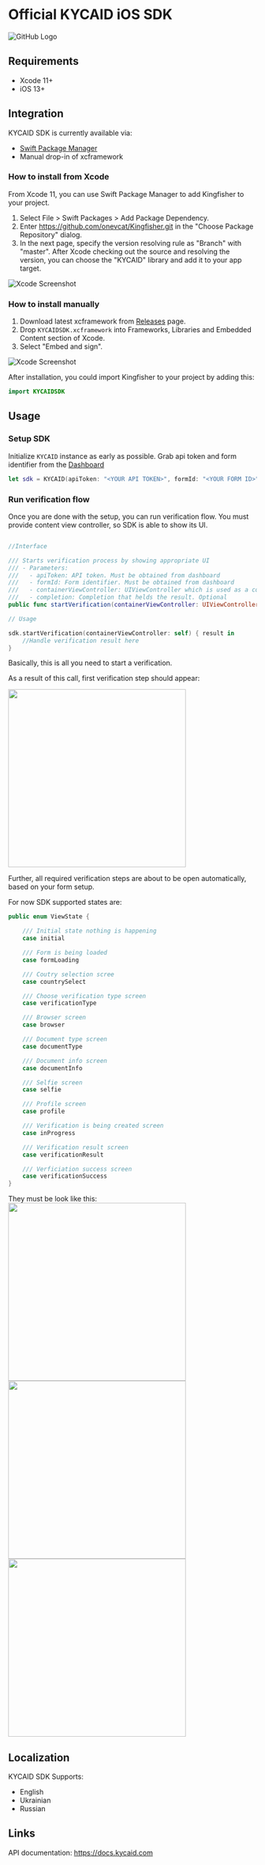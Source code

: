 # Official KYCAID iOS SDK

![GitHub Logo](/logo/logo.png)

## Requirements

* Xcode 11+
* iOS 13+

## Integration

KYCAID SDK is currently available via:

* [Swift Package Manager](https://swift.org/package-manager/)
* Manual drop-in of xcframework

### How to install from Xcode

From Xcode 11, you can use Swift Package Manager to add Kingfisher to your project.
1. Select File > Swift Packages > Add Package Dependency. 
2. Enter https://github.com/onevcat/Kingfisher.git in the "Choose Package Repository" dialog.
3. In the next page, specify the version resolving rule as "Branch" with "master".
After Xcode checking out the source and resolving the version, you can choose the "KYCAID" library and add it to your app target.

![Xcode Screenshot](/logo/logo.png)

### How to install manually

1. Download latest xcframework from [Releases](https://github.com/kycaid/ios-sdk/releases) page.
2. Drop `KYCAIDSDK.xcframework` into Frameworks, Libraries and Embedded Content section of Xcode.
3. Select "Embed and sign".

![Xcode Screenshot](/logo/logo.png)

After installation, you could import Kingfisher to your project by adding this:
```swift
import KYCAIDSDK
```

## Usage

### Setup SDK

Initialize `KYCAID` instance as early as possible. 
Grab api token and form identifier from the [Dashboard](https://kycaid.com/dashboard)
```swift
let sdk = KYCAID(apiToken: "<YOUR API TOKEN>", formId: "<YOUR FORM ID>")
```

### Run verification flow

Once you are done with the setup, you can run verification flow. You must provide content view controller, so SDK is able to show its UI.
```swift

//Interface

/// Starts verification process by showing appropriate UI
/// - Parameters:
///   - apiToken: API token. Must be obtained from dashboard
///   - formId: Form identifier. Must be obtained from dashboard
///   - containerViewController: UIViewController which is used as a contanier. KYCAID shows its UI modally using default presentation properties.
///   - completion: Completion that helds the result. Optional
public func startVerification(containerViewController: UIViewController, completion: ((Result<KYCAIDSDK.KYCAID.VerificationInfo, Error>) -> Void)? = nil)

// Usage

sdk.startVerification(containerViewController: self) { result in
    //Handle verification result here
}
```
Basically, this is all you need to start a verification. 

As a result of this call, first verification step should appear:

<img src="/logo/country.png" width="360">

Further, all required verification steps are about to be open automatically, based on your form setup.

For now SDK supported states are:

```swift
public enum ViewState {

    /// Initial state nothing is happening
    case initial

    /// Form is being loaded
    case formLoading

    /// Coutry selection scree
    case countrySelect

    /// Choose verification type screen
    case verificationType

    /// Browser screen
    case browser

    /// Document type screen
    case documentType

    /// Document info screen
    case documentInfo

    /// Selfie screen
    case selfie

    /// Profile screen
    case profile

    /// Verification is being created screen
    case inProgress

    /// Verification result screen
    case verificationResult

    /// Verficiation success screen
    case verificationSuccess
}
```
They must be look like this:
<img src="/logo/license.png" width="360">
<img src="/logo/photo.png" width="360">
<img src="/logo/profile.png" width="360">


## Localization

KYCAID SDK Supports:

* English
* Ukrainian
* Russian

## Links

API documentation:
https://docs.kycaid.com
